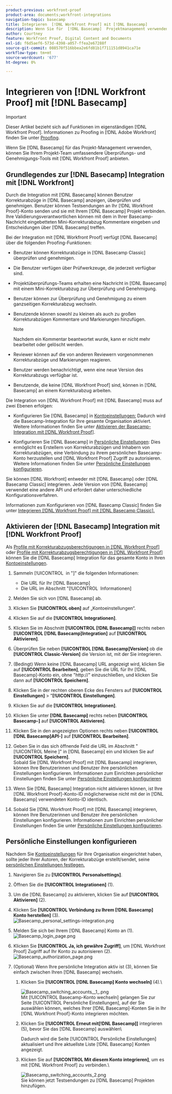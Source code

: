 ```yaml
---
product-previous: workfront-proof
product-area: documents;workfront-integrations
navigation-topic: basecamp
title: Integrieren  [!DNL Workfront Proof] mit [!DNL Basecamp]
description: Wenn Sie für  [!DNL Basecamp]  Projektmanagement verwenden, können Sie Ihrem Projektteam umfangreichere Überprüfungs- und Genehmigungs-Tools anbieten, indem Sie Folgendes verwenden [!DNL Workfront Proof].
author: Courtney
feature: Workfront Proof, Digital Content and Documents
exl-id: f6d5aef6-573d-4398-a057-ffea2e67288f
source-git-commit: 088570f516bbea2e6fd81b1f711151d8941ca71e
workflow-type: tm+mt
source-wordcount: '677'
ht-degree: 0%

---
```


# Integrieren von [!DNL Workfront Proof] mit [!DNL Basecamp]

>[!IMPORTANT]
>
>Dieser Artikel bezieht sich auf Funktionen im eigenständigen [!DNL Workfront Proof]. Informationen zu Proofing in [!DNL Adobe Workfront] finden Sie unter [Proofing](../../../review-and-approve-work/proofing/proofing.md).

Wenn Sie [!DNL Basecamp] für das Projekt-Management verwenden, können Sie Ihrem Projekt-Team umfassendere Überprüfungs- und Genehmigungs-Tools mit [!DNL Workfront Proof] anbieten.

## Grundlegendes zur [!DNL Basecamp] Integration mit [!DNL Workfront]

Durch die Integration mit [!DNL Basecamp] können Benutzer Korrekturabzüge in [!DNL Basecamp] anzeigen, überprüfen und genehmigen. Benutzer können Testsendungen an Ihr [!DNL Workfront Proof]-Konto senden und sie mit Ihrem [!DNL Basecamp] Projekt verbinden. Ihre Validierungsverantwortlichen können mit dem in Ihrer Basecamp-Nachricht eingebetteten Mini-Korrekturabzug Kommentare eingeben und Entscheidungen über [!DNL Basecamp] treffen.

Bei der Integration mit [!DNL Workfront Proof] verfügt [!DNL Basecamp] über die folgenden Proofing-Funktionen:

* Benutzer können Korrekturabzüge in [!DNL Basecamp Classic] überprüfen und genehmigen.
* Die Benutzer verfügen über Prüfwerkzeuge, die jederzeit verfügbar sind.
* Projektüberprüfungs-Teams erhalten eine Nachricht in [!DNL Basecamp] mit einem Mini-Korrekturabzug zur Überprüfung und Genehmigung.
* Benutzer können zur Überprüfung und Genehmigung zu einem ganzseitigen Korrekturabzug wechseln.
* Benutzende können sowohl zu kleinen als auch zu großen Korrekturabzügen Kommentare und Markierungen hinzufügen.

  >[!NOTE]
  >
  >Nachdem ein Kommentar beantwortet wurde, kann er nicht mehr bearbeitet oder gelöscht werden.

* Reviewer können auf die von anderen Reviewern vorgenommenen Korrekturabzüge und Markierungen reagieren.
* Benutzer werden benachrichtigt, wenn eine neue Version des Korrekturabzugs verfügbar ist.
* Benutzende, die keine [!DNL Workfront Proof] sind, können in [!DNL Basecamp] an einem Korrekturabzug arbeiten.

Die Integration von [!DNL Workfront Proof] mit [!DNL Basecamp] muss auf zwei Ebenen erfolgen:

* Konfigurieren Sie [!DNL Basecamp] in [Kontoeinstellungen:](https://support.workfront.com/hc/en-us/sections/115000912147-Account-settings) Dadurch wird die Basecamp-Integration für Ihre gesamte Organisation aktiviert. Weitere Informationen finden Sie unter [Aktivieren der Basecamp-Integration mit [!DNL Workfront Proof]](#enabling-the-basecamp-integration-with-workfront-proof).

* Konfigurieren Sie [!DNL Basecamp] in [Persönliche Einstellungen](https://support.workfront.com/hc/en-us/sections/115000921168-Personal-settings): Dies ermöglicht es Erstellern von Korrekturabzügen und Inhabern von Korrekturabzügen, eine Verbindung zu ihrem persönlichen Basecamp-Konto herzustellen und [!DNL Workfront Proof] Zugriff zu autorisieren. Weitere Informationen finden Sie unter [Persönliche Einstellungen konfigurieren](#configuring-personal-settings).

Sie können [!DNL Workfront] entweder mit [!DNL Basecamp] oder [!DNL Basecamp Classic] integrieren. Jede Version von [!DNL Basecamp] verwendet eine andere API und erfordert daher unterschiedliche Konfigurationsverfahren.

Informationen zum Konfigurieren von [!DNL Basecamp Classic] finden Sie unter [Integrieren [!DNL Workfront Proof] mit [!DNL Basecamp Classic].](https://support.workfront.com/knowledge/articles/115004234707/en-us?brand_id=662728&amp;return_to=%2Fhc%2Fen-us%2Farticles%2F115004234707)

## Aktivieren der [!DNL Basecamp] Integration mit [!DNL Workfront Proof]

Als [Profile mit Korrekturabzugsberechtigungen in [!DNL Workfront Proof]](../../../workfront-proof/wp-acct-admin/account-settings/proof-perm-profiles-in-wp.md) oder [Profile mit Korrekturabzugsberechtigungen in [!DNL Workfront Proof]](../../../workfront-proof/wp-acct-admin/account-settings/proof-perm-profiles-in-wp.md) können Sie die [!DNL Basecamp] Integration für das gesamte Konto in Ihren [Kontoeinstellungen](https://support.workfront.com/hc/en-us/sections/115000912147-Account-settings).

1. Sammeln [!UICONTROL &#x200B; in &quot;]&quot; die folgenden Informationen:

   * Die URL für Ihr [!DNL Basecamp]
   * Die URL im Abschnitt &quot;[!UICONTROL &#x200B; Informationen]

1. Melden Sie sich von [!DNL Basecamp] ab.
1. Klicken Sie **[!UICONTROL oben]** auf „Kontoeinstellungen“.
1. Klicken Sie auf die **[!UICONTROL Integrationen]**.
1. Klicken Sie im Abschnitt **[!UICONTROL [!DNL Basecamp]]** rechts neben **[!UICONTROL [!DNL Basecamp]Integration]** auf **[!UICONTROL Aktivieren]**.

1. Überprüfen Sie neben **[!UICONTROL [!DNL Basecamp]Version]** ob die **[!UICONTROL Classic-Version]** die Version ist, mit der Sie integrieren.

1. (Bedingt) Wenn keine [!DNL Basecamp] URL angezeigt wird, klicken Sie auf **[!UICONTROL Bearbeiten]**, geben Sie die URL für Ihr [!DNL Basecamp]-Konto ein, ohne &quot;http://&quot; einzuschließen, und klicken Sie dann auf **[!UICONTROL Speichern]**.

1. Klicken Sie in der rechten oberen Ecke des Fensters auf **[!UICONTROL Einstellungen]** > &quot;**[!UICONTROL Einstellungen]**.

1. Klicken Sie auf die **[!UICONTROL Integrationen]**.
1. Klicken Sie unter **[!DNL Basecamp]** rechts neben **[!UICONTROL Basecamp-]** auf **[!UICONTROL Aktivieren]**.

1. Klicken Sie in den angezeigten Optionen rechts neben **[!UICONTROL [!DNL Basecamp]API-]** auf **[!UICONTROL Bearbeiten]**.

1. Geben Sie in das sich öffnende Feld die URL im Abschnitt &quot;[!UICONTROL Meine &#x200B;]&quot; in [!DNL Basecamp] ein und klicken Sie auf **[!UICONTROL Speichern]**.\
   Sobald Sie [!DNL Workfront Proof] mit [!DNL Basecamp] integrieren, können Ihre Benutzerinnen und Benutzer ihre persönlichen Einstellungen konfigurieren. Informationen zum Einrichten persönlicher Einstellungen finden Sie unter [Persönliche Einstellungen konfigurieren](#configuring-personal-settings)

1. Wenn Sie [!DNL Basecamp] Integration nicht aktivieren können, ist Ihre [!DNL Workfront Proof]-Konto-ID möglicherweise nicht mit der in [!DNL Basecamp] verwendeten Konto-ID identisch.
1. Sobald Sie [!DNL Workfront Proof] mit [!DNL Basecamp] integrieren, können Ihre Benutzerinnen und Benutzer ihre persönlichen Einstellungen konfigurieren. Informationen zum Einrichten persönlicher Einstellungen finden Sie unter [Persönliche Einstellungen konfigurieren](#configuring-personal-settings).

## Persönliche Einstellungen konfigurieren

Nachdem Sie [Kontoeinstellungen](https://support.workfront.com/hc/en-us/sections/115000912147-Account-settings) für Ihre Organisation eingerichtet haben, sollte jeder Ihrer Autoren, der Korrekturabzüge erstellt/sendet, seine [persönlichen Einstellungen festlegen.](https://support.workfront.com/hc/en-us/sections/115000921168-Personal-settings)

1. Navigieren Sie zu **[!UICONTROL Personal**&#x200B;**settings]**.

1. Öffnen Sie die **[!UICONTROL Integrationen]** (1).
1. Um die [!DNL Basecamp] zu aktivieren, klicken Sie auf **[!UICONTROL Aktivieren]** (2).
1. Klicken Sie **[!UICONTROL Verbindung zu Ihrem [!DNL Basecamp] Konto herstellen]** (3).\
   ![Basecamp_personal_settings-integration.png](assets/basecamp-personal-settings-integration-350x174.png)

1. Melden Sie sich bei Ihrem [!DNL Basecamp] Konto an (1).\
   ![Basecamp_login_page.png](assets/basecamp-login-page-350x107.png)

1. Klicken Sie **[!UICONTROL Ja, ich gewähre Zugriff]**, um [!DNL Workfront Proof] Zugriff auf Ihr Konto zu autorisieren (2).\
   ![Basecamp_authorization_page.png](assets/basecamp-authorization-page-350x173.png)

1. (Optional) Wenn Ihre persönliche Integration aktiv ist (3), können Sie einfach zwischen Ihren [!DNL Basecamp] wechseln.

   1. Klicken Sie **[!UICONTROL [!DNL Basecamp] Konto wechseln]** (4).\

      ![Basecamp_switching_accounts__1_.png](assets/basecamp-switching-accounts--1--350x179.png)\
      Mit [!UICONTROL Basecamp-Konto wechseln] gelangen Sie zur Seite [!UICONTROL Persönliche Einstellungen], auf der Sie auswählen können, welches Ihrer [!DNL Basecamp]-Konten Sie in Ihr [!DNL Workfront Proof]-Konto integrieren möchten.

   1. Klicken Sie **[!UICONTROL Erneut mit[!DNL Basecamp]]** integrieren (5), bevor Sie das [!DNL Basecamp] auswählen\

      Dadurch wird die Seite [!UICONTROL Persönliche Einstellungen] aktualisiert und Ihre aktuellste Liste [!DNL Basecamp] Konten angezeigt.

   1. Klicken Sie auf **[!UICONTROL Mit diesem Konto integrieren]**, um es mit [!DNL Workfront Proof] zu verbinden.\

      ![Basecamp_switching_accounts_2.png](assets/basecamp-switching-accounts-2-350x138.png)\
      Sie können jetzt Testsendungen zu [!DNL Basecamp] Projekten hinzufügen.
